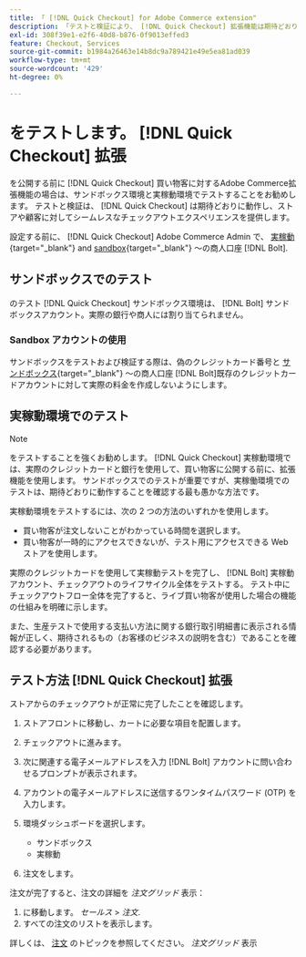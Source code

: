 ```yaml
---
title: 「 [!DNL Quick Checkout] for Adobe Commerce extension"
description: 「テストと検証により、 [!DNL Quick Checkout] 拡張機能は期待どおりに動作します。」
exl-id: 308f39e1-e2f6-40d8-b876-0f9013effed3
feature: Checkout, Services
source-git-commit: b1984a26463e14b8dc9a789421e49e5ea81ad039
workflow-type: tm+mt
source-wordcount: '429'
ht-degree: 0%

---
```



# をテストします。 [!DNL Quick Checkout] 拡張

を公開する前に [!DNL Quick Checkout] 買い物客に対するAdobe Commerce拡張機能の場合は、サンドボックス環境と実稼動環境でテストすることをお勧めします。 テストと検証は、 [!DNL Quick Checkout] は期待どおりに動作し、ストアや顧客に対してシームレスなチェックアウトエクスペリエンスを提供します。

設定する前に、 [!DNL Quick Checkout] Adobe Commerce Admin で、  [実稼動](https://merchant.bolt.com/register){target="_blank"} and [sandbox](https://merchant-sandbox.bolt.com/register){target="_blank"} ～の商人口座 [!DNL Bolt].

## サンドボックスでのテスト

のテスト [!DNL Quick Checkout] サンドボックス環境は、 [!DNL Bolt] サンドボックスアカウント。実際の銀行や商人には割り当てられません。

### Sandbox アカウントの使用

サンドボックスをテストおよび検証する際は、偽のクレジットカード番号と [サンドボックス](https://merchant-sandbox.bolt.com/register){target="_blank"} ～の商人口座 [!DNL Bolt]既存のクレジットカードアカウントに対して実際の料金を作成しないようにします。

## 実稼動環境でのテスト

>[!NOTE]
>
> をテストすることを強くお勧めします。 [!DNL Quick Checkout] 実稼動環境では、実際のクレジットカードと銀行を使用して、買い物客に公開する前に、拡張機能を使用します。 サンドボックスでのテストが重要ですが、実稼働環境でのテストは、期待どおりに動作することを確認する最も愚かな方法です。

実稼動環境をテストするには、次の 2 つの方法のいずれかを使用します。

- 買い物客が注文しないことがわかっている時間を選択します。
- 買い物客が一時的にアクセスできないが、テスト用にアクセスできる Web ストアを使用します。

実際のクレジットカードを使用して実稼動テストを完了し、 [!DNL Bolt] 実稼動アカウント、チェックアウトのライフサイクル全体をテストする。 テスト中にチェックアウトフロー全体を完了すると、ライブ買い物客が使用した場合の機能の仕組みを明確に示します。

また、生産テストで使用する支払い方法に関する銀行取引明細書に表示される情報が正しく、期待されるもの（お客様のビジネスの説明を含む）であることを確認する必要があります。

## テスト方法 [!DNL Quick Checkout] 拡張

ストアからのチェックアウトが正常に完了したことを確認します。

1. ストアフロントに移動し、カートに必要な項目を配置します。
1. チェックアウトに進みます。
1. 次に関連する電子メールアドレスを入力 [!DNL Bolt] アカウントに問い合わせるプロンプトが表示されます。
1. アカウントの電子メールアドレスに送信するワンタイムパスワード (OTP) を入力します。
1. 環境ダッシュボードを選択します。

   - サンドボックス
   - 実稼動

1. 注文をします。

注文が完了すると、注文の詳細を _注文グリッド_ 表示：

1. に移動します。 _セールス_ > _注文_.
1. すべての注文のリストを表示します。

詳しくは、 [注文](https://docs.magento.com/user-guide/sales/orders.html) のトピックを参照してください。 _注文グリッド_ 表示
